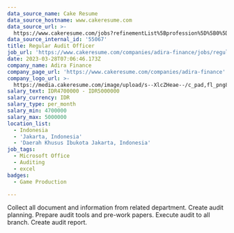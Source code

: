 ```yaml
---
data_source_name: Cake Resume
data_source_hostname: www.cakeresume.com
data_source_url: >-
  https://www.cakeresume.com/jobs?refinementList%5Bprofession%5D%5B0%5D=game-production&range%5Bsalary_range%5D%5Bmin%5D=100000
data_source_internal_id: '55067'
title: Regular Audit Officer
job_url: 'https://www.cakeresume.com/companies/adira-finance/jobs/regular-audit-officer'
date: 2023-03-28T07:06:46.173Z
company_name: Adira Finance
company_page_url: 'https://www.cakeresume.com/companies/adira-finance'
company_logo_url: >-
  https://media.cakeresume.com/image/upload/s--XlcZHeae--/c_pad,fl_png8,h_200,w_200/v1677048881/ortnhbywrzzoqdtog1qi.png
salary_text: IDR4700000 - IDR5000000
salary_currency: IDR
salary_type: per_month
salary_min: 4700000
salary_max: 5000000
location_list:
  - Indonesia
  - 'Jakarta, Indonesia'
  - 'Daerah Khusus Ibukota Jakarta, Indonesia'
job_tags:
  - Microsoft Office
  - Auditing
  - excel
badges:
  - Game Production

---
```


Collect all document and information from related department. Create audit planning. Prepare audit tools and pre-work papers. Execute audit to all branch. Create audit report.